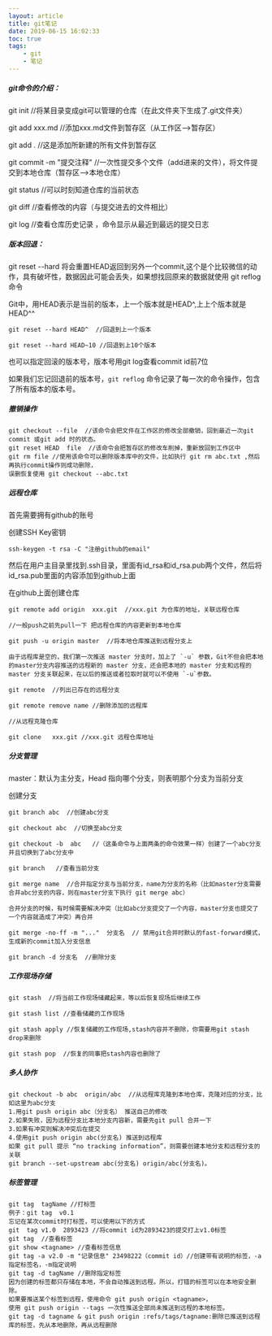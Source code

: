 ```yaml
---
layout: article
title: git笔记
date: 2019-06-15 16:02:33
toc: true
tags:
	- git
	- 笔记
---
```


##### git命令的介绍：

git init   //将某目录变成git可以管理的仓库（在此文件夹下生成了.git文件夹）

git add xxx.md   //添加xxx.md文件到暂存区（从工作区-->暂存区）

git add .   //这是添加所新建的所有文件到暂存区

git  commit -m "提交注释"  //一次性提交多个文件（add进来的文件），将文件提交到本地仓库（暂存区-->本地仓库）<!--more-->

git status  //可以时刻知道仓库的当前状态

git diff  //查看修改的内容（与提交进去的文件相比）

git log  //查看仓库历史记录 ，命令显示从最近到最远的提交日志

##### 版本回退：

git reset  --hard   将会重置HEAD返回到另外一个commit,这个是个比较微信的动作，具有破坏性，数据因此可能会丢失，如果想找回原来的数据就使用 git reflog命令

Git中，用HEAD表示是当前的版本，上一个版本就是HEAD^,上上个版本就是HEAD^^

```
git reset --hard HEAD^  //回退到上一个版本

git reset --hard HEAD~10 //回退到上10个版本
```

也可以指定回滚的版本号，版本号用git log查看commit id前7位

如果我们忘记回退前的版本号，`git reflog` 命令记录了每一次的命令操作，包含了所有版本的版本号。

##### 撤销操作

```
git checkout --file  //该命令会把文件在工作区的修改全部撤销，回到最近一次git commit 或git add 时的状态。
git reset HEAD  file  //该命令会把暂存区的修改车削掉，重新放回到工作区中
git rm file //使用该命令可以删除版本库中的文件，比如执行 git rm abc.txt ,然后再执行commit操作则成功删除，
误删恢复使用 git checkout --abc.txt
```

##### 远程仓库

首先需要拥有github的账号

创建SSH Key密钥

```
ssh-keygen -t rsa -C "注册github的email"
```

然后在用户主目录里找到.ssh目录，里面有id_rsa和id_rsa.pub两个文件，然后将id_rsa.pub里面的内容添加到github上面

在github上面创建仓库

```
git remote add origin  xxx.git  //xxx.git 为仓库的地址，关联远程仓库

//一般push之前先pull一下 把远程仓库的内容更新到本地仓库

git push -u origin master  //将本地仓库推送到远程分支上

由于远程库是空的，我们第一次推送 master 分支时，加上了 `-u` 参数，Git不但会把本地的master分支内容推送的远程新的 master 分支，还会把本地的 master 分支和远程的 master 分支关联起来，在以后的推送或者拉取时就可以不使用 `-u`参数。

git remote  //列出已存在的远程分支

git remote remove name //删除添加的远程库

//从远程克隆仓库

git clone   xxx.git //xxx.git 远程仓库地址
```

##### 分支管理

master：默认为主分支，Head 指向哪个分支，则表明那个分支为当前分支

创建分支

```
git branch abc  //创建abc分支

git checkout abc  //切换至abc分支

git checkout -b  abc   //（这条命令与上面两条的命令效果一样）创建了一个abc分支并且切换到了abc分支中

git branch   //查看当前分支

git merge name  //合并指定分支与当前分支，name为分支的名称（比如master分支需要合并abc分支的内容，则在master分支下执行 git merge abc）

合并分支的时候，有时候需要解决冲突（比如abc分支提交了一个内容，master分支也提交了一个内容就造成了冲突）再合并

git merge -no-ff -m "..."  分支名  // 禁用git合并时默认的fast-forward模式，生成新的commit加入分支信息

git branch -d 分支名  //删除分支
```

##### 工作现场存储

```
git stash  //将当前工作现场储藏起来，等以后恢复现场后继续工作

git stash list //查看储藏的工作现场

git stash apply //恢复储藏的工作现场,stash内容并不删除，你需要用git stash drop来删除

git stash pop  //恢复的同事把stash内容也删除了
```

##### 多人协作

```
git checkout -b abc  origin/abc  //从远程库克隆到本地仓库，克隆对应的分支，比如这里为abc分支
1.用git push origin abc（分支名） 推送自己的修改
2.如果失败，因为远程分支比本地分支内容新，需要先git pull 合并一下
3.如果有冲突则解决冲突后在提交
4.使用git push origin abc(分支名) 推送到远程库
如果 git pull 提示 “no tracking information”，则需要创建本地分支和远程分支的关联
git branch --set-upstream abc(分支名) origin/abc(分支名)。
```

##### 标签管理

```
git tag  tagName //打标签
例子：git tag  v0.1
忘记在某次commit时打标签，可以使用以下的方式
git  tag v1.0  2893423 //将commit id为2893423的提交打上v1.0标签
git tag  //查看标签
git show <tagname> //查看标签信息
git tag -a v2.0 -m "记录信息" 23498222（commit id）//创建带有说明的标签，-a 指定标签名，-m指定说明
git tag -d tagName //删除指定标签
因为创建的标签都只存储在本地，不会自动推送到远程。所以，打错的标签可以在本地安全删除。
如果要推送某个标签到远程，使用命令 git push origin <tagname>，
使用 git push origin --tags 一次性推送全部尚未推送到远程的本地标签。
git tag -d tagname & git push origin :refs/tags/tagname:删除已推送到远程库的标签，先从本地删除，再从远程删除
```
